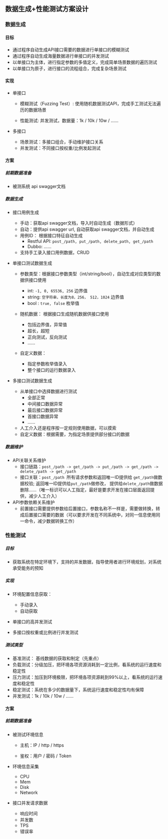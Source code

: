 ## 数据生成+性能测试方案设计

### 数据生成

#### 目标

- 通过程序自动生成API接口需要的数据进行单接口的模糊测试
- 通过程序自动生成海量数据进行单接口的并发测试
- 以单接口为主体，进行指定参数的多值定义，完成简单场景数据的遍历测试
- 以单接口为原子，进行接口的流程组合，完成复杂场景测试



#### 实现

- 单接口

  - 模糊测试（Fuzzing Test）: 使用随机数据测试API，完成手工测试无法遍历的数据场景

  - 性能测试:   并发测试，数据量：1k / 10k / 10w / ……

- 多接口

  - 场景测试：多接口组合，手动维护接口关系
  - 并发测试：不同接口按权重/比例发起测试



#### 方案

##### 前期数据准备

- 被测系统 api swagger文档



##### 数据生成

- 接口用例生成
  - 手动：获取api swagger文档，导入时自动生成（数据形式）
  - 自动：提供api swagger url, 自动获取api swagger文档，并自动生成 
  - 用例ID： 根据接口特征自动生成
    - Restful API: `post_/path, put_/path, delete_path, get_/path`
    - Dubbo:  ……
  - 支持手工录入接口用例数据，CRUD

- 单接口测试数据生成

  - 参数类型：根据接口参数类型（int/string/bool），自动生成对应类型的数据供接口使用
    - int: `-1, 0, 65536, 256` 边界值
    - string: `空字符串，长度为8，256， 512，1024` 边界值
    - bool : `true, false` 枚举值
  - 随机数据： 根据接口生成随机数据供接口使用
    - 包括边界值，异常值
    - 超长，超短
    - 正向测试，反向测试
    - ……

  - 自定义数据：

    - 指定参数枚举值录入
    - 整个接口的运行数据录入

    

- 多接口测试数据生成

  - 从单接口中选择数据进行测试
    - 全部正常
    - 中间接口数据异常
    - 最后接口数据异常
    - 首接口数据异常
    - ……
  - 人工介入还是程序按一定规则使用数据，可以摸索
  - 自定义数据：根据需要，为指定场景提供部分接口的数据



##### 数据维护

- API关联关系维护
  - 接口链路：`post_/path -> get_/path -> put_/path -> get_/path -> delete_/path -> get_/path ` 
  - 接口关联：`post_/path `所有请求参数和返回唯一ID提供给 `get_/path`做数据校验;   返回唯一ID提供给`put_/path`做修改， 提供给`delete_/path`做数据删除……（唯一标识可以人工指定，最好是要求开发在接口层面返回提供，减少人工介入）
- API参数依赖关系维护
  - 前置接口需要提供参数给后置接口，参数名称不一样是，需要做转换，转成后置接口需要的数据（可以要求开发在不同系统中，对同一信息使用同一命令，减少数据转换工作）





### 性能测试

##### 目标

- 获取系统在特定环境下，支持的并发数据，指导使用者进行环境规划，对系统承受能务的预知



##### 实现

- 环境配置信息获取：
  - 手动录入
  - 自动获取

- 单接口的高并发测试
- 多接口按权重或比例进行并发测试



##### 测试类型

- 基准测试： 基线数据的获取和制定（先重点）
- 负载测试：分级加压，把环境各项资源消耗到一定比例，看系统的运行速度和稳定性
- 压力测试：加压到环境极限，把环境各项资源耗到99%以上，看系统的运行速度和稳定性
- 稳定测试：系统在多少的数据量下，系统运行速度和稳定性均有保障
- 并发测试：1k / 10k / 10w / ……



#### 方案

##### 前期数据准备

- 被测试环境信息

  - 主机：IP / http / https

  - 鉴权：用户 / 密码 / Token


- 环境信息采集
  - CPU
  - Mem
  - Disk
  - Network
  
- 接口并发请求数据
  - 响应时间
  - 并发数
  - TPS
  - 错误率
  




